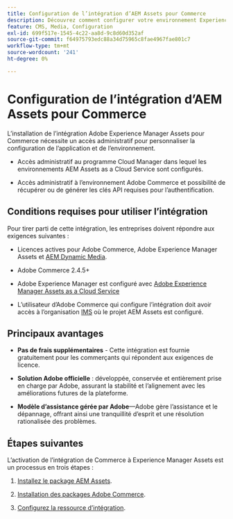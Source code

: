 ```yaml
---
title: Configuration de l’intégration d’AEM Assets pour Commerce
description: Découvrez comment configurer votre environnement Experience Manager Assets afin de gérer les ressources Commerce pour votre boutique.
feature: CMS, Media, Configuration
exl-id: 699f517e-1545-4c22-aa8d-9c8d60d352af
source-git-commit: f64975793edc88a34d75965c8fae4967fae801c7
workflow-type: tm+mt
source-wordcount: '241'
ht-degree: 0%

---
```


# Configuration de l’intégration d’AEM Assets pour Commerce

L’installation de l’intégration Adobe Experience Manager Assets pour Commerce nécessite un accès administratif pour personnaliser la configuration de l’application et de l’environnement.

- Accès administratif au programme Cloud Manager dans lequel les environnements AEM Assets as a Cloud Service sont configurés.

- Accès administratif à l’environnement Adobe Commerce et possibilité de récupérer ou de générer les clés API requises pour l’authentification.

## Conditions requises pour utiliser l’intégration

Pour tirer parti de cette intégration, les entreprises doivent répondre aux exigences suivantes :

- Licences actives pour Adobe Commerce, Adobe Experience Manager Assets et [AEM Dynamic Media](https://experienceleague.adobe.com/fr/docs/experience-manager-65/content/assets/dynamic/administering-dynamic-media).

- Adobe Commerce 2.4.5+

- Adobe Experience Manager est configuré avec [Adobe Experience Manager Assets as a Cloud Service](https://experienceleague.adobe.com/fr/docs/experience-manager-cloud-service/content/assets/overview)

- L’utilisateur d’Adobe Commerce qui configure l’intégration doit avoir accès à l’organisation [IMS](https://experienceleague.adobe.com/fr/docs/core-services/interface/administration/organizations#concept_EA8AEE5B02CF46ACBDAD6A8508646255) où le projet AEM Assets est configuré.

## Principaux avantages

- **Pas de frais supplémentaires** - Cette intégration est fournie gratuitement pour les commerçants qui répondent aux exigences de licence.

- **Solution Adobe officielle** : développée, conservée et entièrement prise en charge par Adobe, assurant la stabilité et l’alignement avec les améliorations futures de la plateforme.

- **Modèle d’assistance gérée par Adobe**—Adobe gère l’assistance et le dépannage, offrant ainsi une tranquillité d’esprit et une résolution rationalisée des problèmes.

## Étapes suivantes

L’activation de l’intégration de Commerce à Experience Manager Assets est un processus en trois étapes :

1. [Installez le package AEM Assets](aem-assets-configure-aem.md).

1. [Installation des packages Adobe Commerce](aem-assets-configure-aem.md).

1. [Configurez la ressource d’intégration](aem-assets-setup-synchronization.md).
